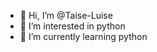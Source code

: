 - 👋 Hi, I’m @Taise-Luise
- 👀 I’m interested in python
- 🌱 I’m currently learning python

<!---
Taise-Luise/Taise-Luise is a ✨ special ✨ repository because its `README.md` (this file) appears on your GitHub profile.
You can click the Preview link to take a look at your changes.
--->
